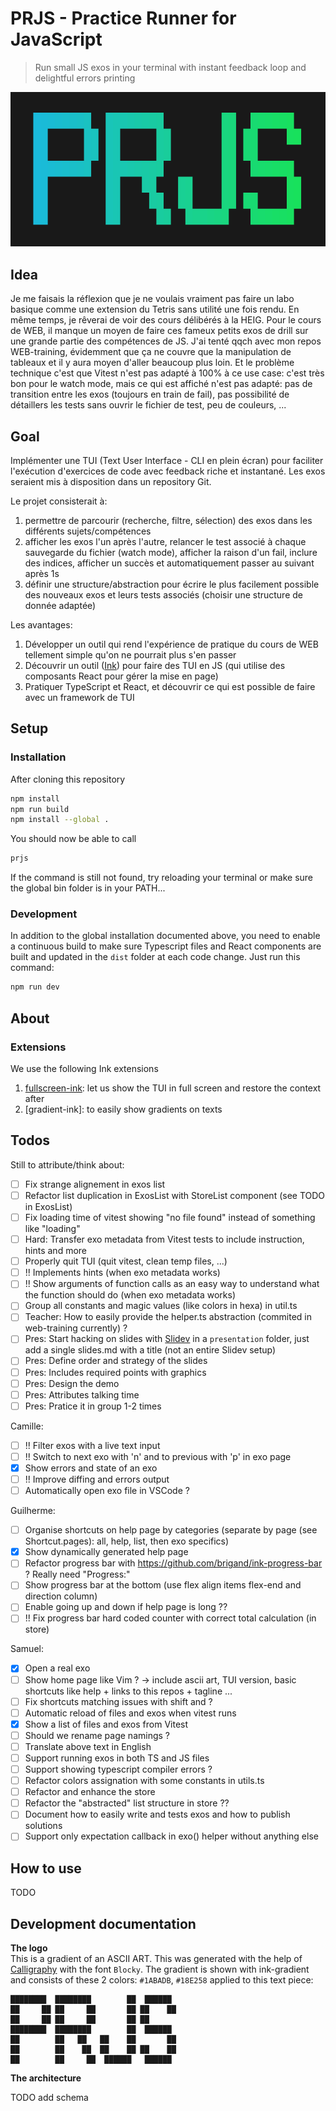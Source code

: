 # PRJS - Practice Runner for JavaScript

> Run small JS exos in your terminal with instant feedback loop and delightful errors printing

![gradient](gradient_banner.png)

## Idea
Je me faisais la réflexion que je ne voulais vraiment pas faire un labo basique comme une extension du Tetris sans utilité une fois rendu. En même temps, je rêverai de voir des cours délibérés à la HEIG. Pour le cours de WEB, il manque un moyen de faire ces fameux petits exos de drill sur une grande partie des compétences de JS. J'ai tenté qqch avec mon repos WEB-training, évidemment que ça ne couvre que la manipulation de tableaux et il y aura moyen d'aller beaucoup plus loin. Et le problème technique c'est que Vitest n'est pas adapté à 100% à ce use case: c'est très bon pour le watch mode, mais ce qui est affiché n'est pas adapté: pas de transition entre les exos (toujours en train de fail), pas possibilité de détaillers les tests sans ouvrir le fichier de test, peu de couleurs, ...

## Goal
Implémenter une TUI (Text User Interface - CLI en plein écran) pour faciliter l'exécution d'exercices de code avec feedback riche et instantané. Les exos seraient mis à disposition dans un repository Git.

Le projet consisterait à:
1. permettre de parcourir (recherche, filtre, sélection) des exos dans les différents sujets/compétences
1. afficher les exos l'un après l'autre, relancer le test associé à chaque sauvegarde du fichier (watch mode), afficher la raison d'un fail, inclure des indices, afficher un succès et automatiquement passer au suivant après 1s
1. définir une structure/abstraction pour écrire le plus facilement possible des nouveaux exos et leurs tests associés (choisir une structure de donnée adaptée)

Les avantages:
1. Développer un outil qui rend l'expérience de pratique du cours de WEB tellement simple qu'on ne pourrait plus s'en passer
1. Découvrir un outil ([Ink](https://term.ink)) pour faire des TUI en JS (qui utilise des composants React pour gérer la mise en page)
1. Pratiquer TypeScript et React, et découvrir ce qui est possible de faire avec un framework de TUI

## Setup

### Installation

After cloning this repository
```sh
npm install
npm run build
npm install --global .
```

You should now be able to call
```sh
prjs
```

If the command is still not found, try reloading your terminal or make sure the global bin folder is in your PATH...

### Development
In addition to the global installation documented above, you need to enable a continuous build to make sure Typescript files and React components are built and updated in the `dist` folder at each code change. Just run this command:
```bash
npm run dev
```

## About
### Extensions
We use the following Ink extensions
1. [fullscreen-ink](https://github.com/DaniGuardiola/fullscreen-ink): let us show the TUI in full screen and restore the context after
1. [gradient-ink]: to easily show gradients on texts


## Todos
Still to attribute/think about:
- [ ] Fix strange alignement in exos list
- [ ] Refactor list duplication in ExosList with StoreList component (see TODO in ExosList)
- [ ] Fix loading time of vitest showing "no file found" instead of something like "loading"
- [ ] Hard: Transfer exo metadata from Vitest tests to include instruction, hints and more
- [ ] Properly quit TUI (quit vitest, clean temp files, ...)
- [ ] !! Implements hints (when exo metadata works)
- [ ] !! Show arguments of function calls as an easy way to understand what the function should do (when exo metadata works)
- [ ] Group all constants and magic values (like colors in hexa) in util.ts
- [ ] Teacher: How to easily provide the helper.ts abstraction (commited in web-training currently) ?
- [ ] Pres: Start hacking on slides with [Slidev](https://sli.dev/) in a `presentation` folder, just add a single slides.md with a title (not an entire Slidev setup)
- [ ] Pres: Define order and strategy of the slides
- [ ] Pres: Includes required points with graphics
- [ ] Pres: Design the demo
- [ ] Pres: Attributes talking time
- [ ] Pres: Pratice it in group 1-2 times

Camille:
- [ ] !! Filter exos with a live text input
- [ ] !! Switch to next exo with 'n' and to previous with 'p' in exo page
- [x] Show errors and state of an exo
- [ ] !! Improve diffing and errors output
- [ ] Automatically open exo file in VSCode ?

Guilherme:
- [ ] Organise shortcuts on help page by categories (separate by page (see Shortcut.pages): all, help, list, then exo specifics)
- [x] Show dynamically generated help page
- [ ] Refactor progress bar with https://github.com/brigand/ink-progress-bar ? Really need "Progress:"
- [ ] Show progress bar at the bottom (use flex align items flex-end and direction column)
- [ ] Enable going up and down if help page is long ??
- [ ] !! Fix progress bar hard coded counter with correct total calculation (in store)

Samuel:
- [x] Open a real exo
- [ ] Show home page like Vim ? -> include ascii art, TUI version, basic shortcuts like help + links to this repos + tagline ...
- [ ] Fix shortcuts matching issues with shift and ?
- [ ] Automatic reload of files and exos when vitest runs
- [x] Show a list of files and exos from Vitest
- [ ] Should we rename page namings ?
- [ ] Translate above text in English
- [ ] Support running exos in both TS and JS files
- [ ] Support showing typescript compiler errors ?
- [ ] Refactor colors assignation with some constants in utils.ts
- [ ] Refactor and enhance the store
- [ ] Refactor the "abstracted" list structure in store ??
- [ ] Document how to easily write and tests exos and how to publish solutions
- [ ] Support only expectation callback in exo() helper without anything else

## How to use
TODO

## Development documentation

**The logo**  
This is a gradient of an ASCII ART. This was generated with the help of [Calligraphy](https://calligraphy.geopjr.dev/) with the font `Blocky`. The gradient is shown with ink-gradient and consists of these 2 colors: `#1ABADB`, `#18E258` applied to this text piece:

```
████████  ████████        ██  ██████  
██     ██ ██     ██       ██ ██    ██ 
██     ██ ██     ██       ██ ██       
████████  ████████        ██  ██████  
██        ██   ██   ██    ██       ██ 
██        ██    ██  ██    ██ ██    ██ 
██        ██     ██  ██████   ██████  
```

**The architecture**

TODO add schema
